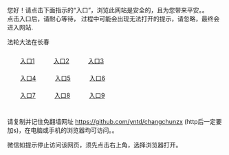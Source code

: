 您好！请点击下面指示的“入口”，浏览此网站是安全的，且为您带来平安。。 <br/>
点击入口后，请耐心等待， 过程中可能会出现无法打开的提示，请忽略，最终会进入网站. </br>

法轮大法在长春<br/>
<div style="padding:10px"><a style="margin:20px" target="_blank" href="https://dhzum0nnqn64s.cloudfront.net/2Qpsp?erdwbp" id="ccLink1" rel="nofollow">入口1</a> <a target="_blank" style="margin:20px" href="https://d29tuwuq7x33mu.cloudfront.net/2Qpsp?sovqcisb" id="ccLink2" rel="nofollow">入口2</a> <a style="margin:20px" target="_blank" href="https://d15u3uu00awell.cloudfront.net/2Qpsp?qmmclv" id="ccLink3" rel="nofollow">入口3</a></div>

<div style="padding:10px" ><a style="margin:20px" target="_blank" href="https://dhzum0nnqn64s.cloudfront.net/2Qpsp?erdwbp" id="ccLink4" rel="nofollow">入口4</a> <a style="margin:20px" href="https://d29tuwuq7x33mu.cloudfront.net/2Qpsp?sovqcisb" target="_blank" id="ccLink5" rel="nofollow">入口5</a> <a style="margin:20px" href="https://d15u3uu00awell.cloudfront.net/2Qpsp?qmmclv" target="_blank" id="ccLink6" rel="nofollow">入口6</a></div>

<div style="padding:10px"><a style="margin:20px" target="_blank" href="https://dhzum0nnqn64s.cloudfront.net/2Qpsp?erdwbp" id="ccLink7" rel="nofollow">入口7</a> <a style="margin:20px" href="https://d29tuwuq7x33mu.cloudfront.net/2Qpsp?sovqcisb" target="_blank" id="ccLink8" rel="nofollow">入口8</a> <a style="margin:20px" target="_blank" href="https://d15u3uu00awell.cloudfront.net/2Qpsp?qmmclv" id="ccLink9" rel="nofollow">入口9</a></div>

<br/>



请复制并记住免翻墙网址 https://github.com/yntd/changchunzx (http后一定要加s)，在电脑或手机的浏览器均可访问。。<br/>

微信如提示停止访问该网页，须先点击右上角，选择浏览器打开。
